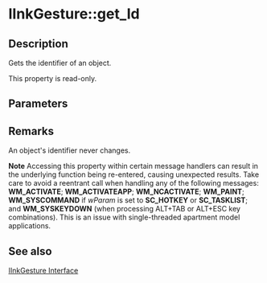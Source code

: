 # IInkGesture::get_Id

## Description

Gets the identifier of an object.

This property is read-only.

## Parameters

## Remarks

An object's identifier never changes.

**Note** Accessing this property within certain message handlers can result in the underlying function being re-entered, causing unexpected results. Take care to avoid a reentrant call when handling any of the following messages: **WM_ACTIVATE**; **WM_ACTIVATEAPP**; **WM_NCACTIVATE**; **WM_PAINT**; **WM_SYSCOMMAND** if *wParam* is set to **SC_HOTKEY** or **SC_TASKLIST**; and **WM_SYSKEYDOWN** (when processing ALT+TAB or ALT+ESC key combinations). This is an issue with single-threaded apartment model applications.

## See also

[IInkGesture Interface](https://learn.microsoft.com/windows/desktop/api/msinkaut/nn-msinkaut-iinkgesture)